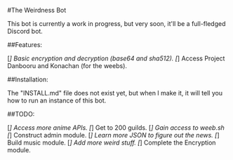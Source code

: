 #The Weirdness Bot

This bot is currently a work in progress, but very soon, it'll be a full-fledged Discord bot.

##Features:

[*] Basic encryption and decryption (base64 and sha512).
[*] Access Project Danbooru and Konachan (for the weebs).

##Installation:

The "INSTALL.md" file does not exist yet, but when I make it, it will tell you how to run an instance of this bot.

##TODO:

[*] Access more anime APIs.
[*] Get to 200 guilds.
[*] Gain access to weeb.sh
[*] Construct admin module.
[*] Learn more JSON to figure out the news.
[*] Build music module.
[*] Add more weird stuff.
[*] Complete the Encryption module.
